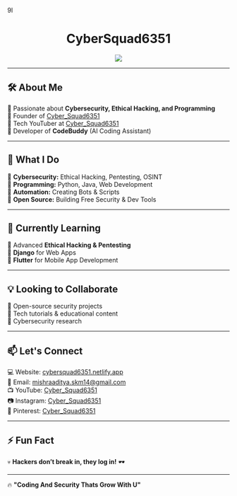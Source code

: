 9l<h1 align="center"> CyberSquad6351 </h1>  
<p align="center">
  <img src="https://readme-typing-svg.herokuapp.com?font=Fira+Code&size=22&pause=1000&color=00FF00&center=true&width=800&lines=Ethical+Hacker+%7C+Python+%7C+Cyber+Security+%7C+Tech+YouTuber;Welcome+to+my+Cyber+World!">
</p>

---

## 🛠️ About Me  
🔹 Passionate about **Cybersecurity, Ethical Hacking, and Programming**  
🔹 Founder of [Cyber_Squad6351](https://cybersquad6351.netlify.app/)  
🔹 Tech YouTuber at [Cyber_Squad6351](https://www.youtube.com/@Cyber_Squad6351)  
🔹 Developer of **CodeBuddy** (AI Coding Assistant)  

---

## 🚀 What I Do  
🔹 **Cybersecurity:** Ethical Hacking, Pentesting, OSINT  
🔹 **Programming:** Python, Java, Web Development  
🔹 **Automation:** Creating Bots & Scripts  
🔹 **Open Source:** Building Free Security & Dev Tools  

---

## 🌱 Currently Learning  
🔹 Advanced **Ethical Hacking & Pentesting**  
🔹 **Django** for Web Apps  
🔹 **Flutter** for Mobile App Development  

---

## 💡 Looking to Collaborate  
🔹 Open-source security projects  
🔹 Tech tutorials & educational content  
🔹 Cybersecurity research  

---

## 📫 Let's Connect  
💻 Website: [cybersquad6351.netlify.app](https://cybersquad6351.netlify.app/)  
📩 Email: mishraaditya.skm14@gmail.com  
📺 YouTube: [Cyber_Squad6351](https://www.youtube.com/@Cyber_Squad6351)  
📷 Instagram: [Cyber_Squad6351](https://www.instagram.com/cyber_squad6351/)  
📌 Pinterest: [Cyber_Squad6351](https://www.pinterest.com/Cyber_Squad6351/)  

---

## ⚡ Fun Fact  
💀 **Hackers don’t break in, they log in!** 🕶️  

---

🔥 **"Coding And Security Thats Grow With U"** 
